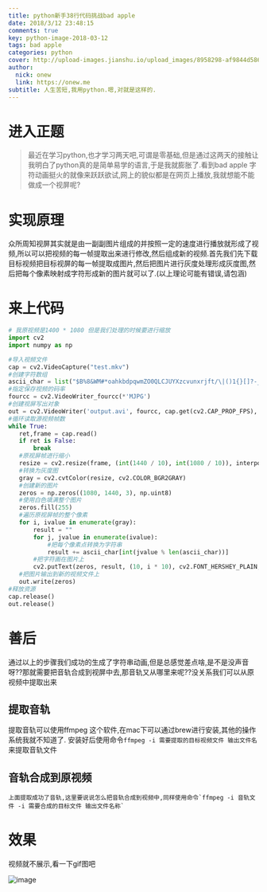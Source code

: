 ```yaml
---
title: python新手38行代码挑战bad apple 
date: 2018/3/12 23:48:15
comments: true
key: python-image-2018-03-12
tags: bad apple
categories: python
cover: http://upload-images.jianshu.io/upload_images/8958298-af9844d5869bd35e..jpg?imageMogr2/auto-orient/strip%7CimageView2/2/w/1240
author: 
  nick: onew
  link: https://onew.me
subtitle: 人生苦短,我用python.嗯,对就是这样的.
---
```

# 进入正题
> 最近在学习python,也才学习两天吧,可谓是零基础,但是通过这两天的接触让我明白了python真的是简单易学的语言,于是我就膨胀了.看到bad apple 字符动画挺火的就像来跃跃欲试,网上的貌似都是在网页上播放,我就想能不能做成一个视屏呢?

# 实现原理
 众所周知视屏其实就是由一副副图片组成的并按照一定的速度进行播放就形成了视频,所以可以把视频的每一帧提取出来进行修改,然后组成新的视频.首先我们先下载目标视频把目标视屏的每一帧提取成图片,然后把图片进行灰度处理形成灰度图,然后把每个像素映射成字符形成新的图片就可以了.(以上理论可能有错误,请包涵)

 # 来上代码
 ```python
# 我原视频是1400 * 1080 但是我们处理的时候要进行缩放 
import cv2
import numpy as np

#导入视频文件
cap = cv2.VideoCapture("test.mkv")
#创建字符数组
ascii_char = list("$B%8&WM#*oahkbdpqwmZO0QLCJUYXzcvunxrjft/\|()1{}[]?-_+~<>i!lI;:, ")
#指定保存视频的码率
fourcc = cv2.VideoWriter_fourcc(*'MJPG')
#创建视屏写出对象
out = cv2.VideoWriter('output.avi', fourcc, cap.get(cv2.CAP_PROP_FPS), (1440, 1080))
#循环读取源视频帧数
while True:
    ret,frame = cap.read()
    if ret is False:
        break
    #原视屏帧进行缩小
    resize = cv2.resize(frame, (int(1440 / 10), int(1080 / 10)), interpolation=cv2.INTER_CUBIC)
    #转换为灰度图
    gray = cv2.cvtColor(resize, cv2.COLOR_BGR2GRAY)
    #创建新的图片
    zeros = np.zeros((1080, 1440, 3), np.uint8)
    #使用白色填满整个图片
    zeros.fill(255)
    #遍历原视屏帧的整个像素
    for i, ivalue in enumerate(gray):
        result = ""
        for j, jvalue in enumerate(ivalue):
            #把每个像素点转换为字符串
            result += ascii_char[int(jvalue % len(ascii_char))]
        #把字符画在图片上
        cv2.putText(zeros, result, (10, i * 10), cv2.FONT_HERSHEY_PLAIN, 1, (0, 0, 0), 1, lineType=cv2.LINE_AA)
    #把图片输出到新的视频文件上
    out.write(zeros)
#释放资源
cap.release()
out.release()

 ```

 # 善后

 通过以上的步骤我们成功的生成了字符串动画,但是总感觉差点啥,是不是没声音呀??那就需要把音轨合成到视屏中去,那音轨又从哪里来呢??没关系我们可以从原视频中提取出来

 ## 提取音轨
  提取音轨可以使用ffmpeg 这个软件,在mac下可以通过brew进行安装,其他的操作系统我就不知道了.
  安装好后使用命令`ffmpeg -i 需要提取的目标视频文件 输出文件名`来提取音轨文件
## 音轨合成到原视频
    上面提取成功了音轨,这里要说说怎么把音轨合成到视频中,同样使用命令`ffmpeg -i 音轨文件 -i 需要合成的目标文件 输出文件名称`

# 效果
 视频就不展示,看一下gif图吧  

 ![image](https://upload-images.jianshu.io/upload_images/8958298-5fc487339f9d5554.gif?imageMogr2/auto-orient/strip)

